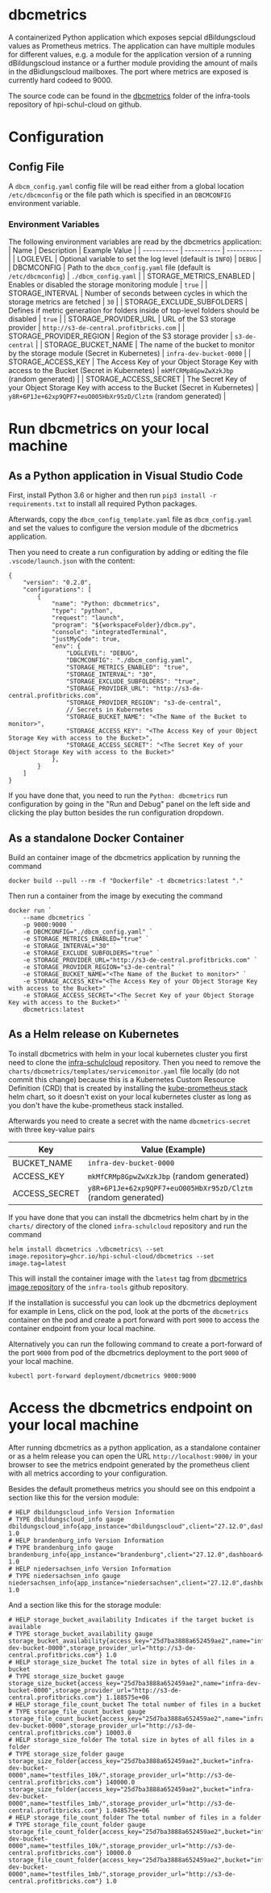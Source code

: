 # dbcmetrics

A containerized Python application which exposes sepcial dBildungscloud values as Prometheus metrics. The application can have multiple modules for different values, e.g. a module for the application version of a running dBildungscloud instance or a further module providing the amount of mails in the dBidlungscloud mailboxes.
The port where metrics are exposed is currently hard codeed to 9000.

The source code can be found in the [dbcmetrics](https://github.com/hpi-schul-cloud/infra-tools/tree/master/dbcmetrics) folder of the infra-tools repository of hpi-schul-cloud on github.

# Configuration

## Config File
A `dbcm_config.yaml` config file will be read either from a global location `/etc/dbcmconfig` or the file path which is specified in an `DBCMCONFIG` environment variable.

### Environment Variables

The following environment variables are read by the dbcmetrics application:
| Name | Description | Example Value |
| ----------- | ----------- | ----------- |
| LOGLEVEL | Optional variable to set the log level (default is `INFO`) | `DEBUG` |
| DBCMCONFIG | Path to the `dbcm_config.yaml` file (default is `/etc/dbcmconfig`) | `./dbcm_config.yaml` |
| STORAGE_METRICS_ENABLED | Enables or disabled the storage monitoring module | `true` |
| STORAGE_INTERVAL | Number of seconds between cycles in which the storage metrics are fetched | `30` |
| STORAGE_EXCLUDE_SUBFOLDERS | Defines if metric generation for folders inside of top-level folders should be disabled  | `true` |
| STORAGE_PROVIDER_URL | URL of the S3 storage provider | `http://s3-de-central.profitbricks.com` |
| STORAGE_PROVIDER_REGION | Region of the S3 storage provider | `s3-de-central` |
| STORAGE_BUCKET_NAME | The name of the bucket to monitor by the storage module (Secret in Kubernetes) | `infra-dev-bucket-0000` |
| STORAGE_ACCESS_KEY | The Access Key of your Object Storage Key with access to the Bucket (Secret in Kubernetes) | `mkMfCRMp8GpwZwXzkJbp` (random generated) |
| STORAGE_ACCESS_SECRET | The Secret Key of your Object Storage Key with access to the Bucket (Secret in Kubernetes) | `y8R+6P1Je+62xp9QPF7+euO005HbXr95zD/Clztm` (random generated) |

# Run dbcmetrics on your local machine

## As a Python application in Visual Studio Code

First, install Python 3.6 or higher and then run `pip3 install -r requirements.txt` to install all required Python packages.

Afterwards, copy the `dbcm_config_template.yaml` file as `dbcm_config.yaml` and set the values to configure the version module of the dbcmetrics application.

Then you need to create a run configuration by adding or editing the file `.vscode/launch.json` with the content:
```
{
    "version": "0.2.0",
    "configurations": [
        {
            "name": "Python: dbcmmetrics",
            "type": "python",
            "request": "launch",
            "program": "${workspaceFolder}/dbcm.py",
            "console": "integratedTerminal",
            "justMyCode": true,
            "env": {
                "LOGLEVEL": "DEBUG",
                "DBCMCONFIG": "./dbcm_config.yaml",
                "STORAGE_METRICS_ENABLED": "true",
                "STORAGE_INTERVAL": "30",
                "STORAGE_EXCLUDE_SUBFOLDERS": "true",
                "STORAGE_PROVIDER_URL": "http://s3-de-central.profitbricks.com",
                "STORAGE_PROVIDER_REGION": "s3-de-central",
                // Secrets in Kubernetes
                "STORAGE_BUCKET_NAME": "<The Name of the Bucket to monitor>",
                "STORAGE_ACCESS_KEY": "<The Access Key of your Object Storage Key with access to the Bucket>",
                "STORAGE_ACCESS_SECRET": "<The Secret Key of your Object Storage Key with access to the Bucket>"
            },
        }
    ]
}
```
If you have done that, you need to run the `Python: dbcmetrics` run configuration by going in the "Run and Debug" panel on the left side and clicking the play button besides the run configuration dropdown.

## As a standalone Docker Container

Build an container image of the dbcmetrics application by running the command
```
docker build --pull --rm -f "Dockerfile" -t dbcmetrics:latest "."
```

Then run a container from the image by executing the command
```
docker run `
    --name dbcmetrics `
    -p 9000:9000 `
    -e DBCMCONFIG="./dbcm_config.yaml" `
    -e STORAGE_METRICS_ENABLED="true" `
    -e STORAGE_INTERVAL="30" `
    -e STORAGE_EXCLUDE_SUBFOLDERS="true" `
    -e STORAGE_PROVIDER_URL="http://s3-de-central.profitbricks.com" `
    -e STORAGE_PROVIDER_REGION="s3-de-central" `
    -e STORAGE_BUCKET_NAME="<The Name of the Bucket to monitor>" `
    -e STORAGE_ACCESS_KEY="<The Access Key of your Object Storage Key with access to the Bucket>" `
    -e STORAGE_ACCESS_SECRET="<The Secret Key of your Object Storage Key with access to the Bucket>" `
    dbcmetrics:latest
```

## As a Helm release on Kubernetes

To install dbcmetrics with helm in your local kubernetes cluster you first need to clone the [infra-schulcloud](https://github.com/hpi-schul-cloud/infra-schulcloud) repository.
Then you need to remove the `charts/dbcmetrics/templates/servicemonitor.yaml` file locally (do not commit this change) because this is a Kubernetes Custom Resource Definition (CRD) that is created by installing the [kube-prometheus stack](https://github.com/prometheus-operator/kube-prometheus) helm chart, so it doesn't exist on your local kubernetes cluster as long as you don't have the kube-prometheus stack installed.

Afterwards you need to create a secret with the name `dbcmetrics-secret` with three key-value pairs

| Key |  Value (Example) |
| ----------- | ----------- |
| BUCKET_NAME | `infra-dev-bucket-0000` |
| ACCESS_KEY | `mkMfCRMp8GpwZwXzkJbp` (random generated) |
| ACCESS_SECRET | `y8R+6P1Je+62xp9QPF7+euO005HbXr95zD/Clztm` (random generated) |

If you have done that you can install the dbcmetrics helm chart by in the `charts/` directory of the cloned `infra-schulcloud` repository and run the command
```
helm install dbcmetrics .\dbcmetrics\ --set image.repository=ghcr.io/hpi-schul-cloud/dbcmetrics --set image.tag=latest
```
This will install the container image with the `latest` tag from [dbcmetrics image repository](https://github.com/hpi-schul-cloud/infra-tools/pkgs/container/dbcmetrics) of the `infra-tools` github repository.

If the installation is successful you can look up the dbcmetrics deployment for example in Lens, click on the pod, look at the ports of the `dbcmetrics` container on the pod and create a port forward with port `9000` to access the container endpoint from your local machine.

Alternatively you can run the following command to create a port-forward of the port `9000` from pod of the dbcmetrics deployment to the port `9000` of your local machine.
```
kubectl port-forward deployment/dbcmetrics 9000:9000
```

# Access the dbcmetrics endpoint on your local machine

After running dbcmetrics as a python application, as a standalone container or as a helm release you can open the URL `http://localhost:9000/` in your browser to see the metrics endpoint generated by the prometheus client with all metrics according to your configuration.

Besides the default prometheus metrics you should see on this endpoint a section like this for the version module:
```
# HELP dbildungscloud_info Version Information
# TYPE dbildungscloud_info gauge
dbildungscloud_info{app_instance="dbildungscloud",client="27.12.0",dashboard="version_dashboard",nuxt="27.12.0",server="27.12.0"} 1.0
# HELP brandenburg_info Version Information
# TYPE brandenburg_info gauge
brandenburg_info{app_instance="brandenburg",client="27.12.0",dashboard="version_dashboard",nuxt="27.12.0",server="27.12.0"} 1.0
# HELP niedersachsen_info Version Information
# TYPE niedersachsen_info gauge
niedersachsen_info{app_instance="niedersachsen",client="27.12.0",dashboard="version_dashboard",nuxt="27.12.0",server="27.12.0"} 1.0
```

And a section like this for the storage module:
```
# HELP storage_bucket_availability Indicates if the target bucket is available
# TYPE storage_bucket_availability gauge
storage_bucket_availability{access_key="25d7ba3888a652459ae2",name="infra-dev-bucket-0000",storage_provider_url="http://s3-de-central.profitbricks.com"} 1.0
# HELP storage_size_bucket The total size in bytes of all files in a bucket
# TYPE storage_size_bucket gauge
storage_size_bucket{access_key="25d7ba3888a652459ae2",name="infra-dev-bucket-0000",storage_provider_url="http://s3-de-central.profitbricks.com"} 1.188575e+06
# HELP storage_file_count_bucket The total number of files in a bucket
# TYPE storage_file_count_bucket gauge
storage_file_count_bucket{access_key="25d7ba3888a652459ae2",name="infra-dev-bucket-0000",storage_provider_url="http://s3-de-central.profitbricks.com"} 10003.0
# HELP storage_size_folder The total size in bytes of all files in a folder
# TYPE storage_size_folder gauge
storage_size_folder{access_key="25d7ba3888a652459ae2",bucket="infra-dev-bucket-0000",name="testfiles_10k/",storage_provider_url="http://s3-de-central.profitbricks.com"} 140000.0
storage_size_folder{access_key="25d7ba3888a652459ae2",bucket="infra-dev-bucket-0000",name="testfiles_1mb/",storage_provider_url="http://s3-de-central.profitbricks.com"} 1.048575e+06
# HELP storage_file_count_folder The total number of files in a folder
# TYPE storage_file_count_folder gauge
storage_file_count_folder{access_key="25d7ba3888a652459ae2",bucket="infra-dev-bucket-0000",name="testfiles_10k/",storage_provider_url="http://s3-de-central.profitbricks.com"} 10000.0
storage_file_count_folder{access_key="25d7ba3888a652459ae2",bucket="infra-dev-bucket-0000",name="testfiles_1mb/",storage_provider_url="http://s3-de-central.profitbricks.com"} 1.0
```